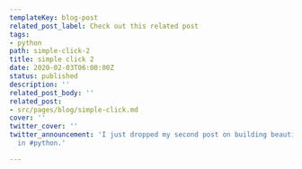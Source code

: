 ```yaml
---
templateKey: blog-post
related_post_label: Check out this related post
tags:
- python
path: simple-click-2
title: simple click 2
date: 2020-02-03T06:00:00Z
status: published
description: ''
related_post_body: ''
related_post:
- src/pages/blog/simple-click.md
cover: ''
twitter_cover: ''
twitter_announcement: 'I just dropped my second post on building beautiful cli''s
  in #python.'

---
```

